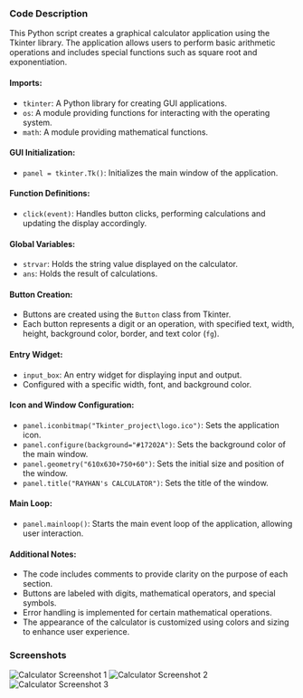 ### Code Description

This Python script creates a graphical calculator application using the Tkinter library. The application allows users to perform basic arithmetic operations and includes special functions such as square root and exponentiation.

#### Imports:
- `tkinter`: A Python library for creating GUI applications.
- `os`: A module providing functions for interacting with the operating system.
- `math`: A module providing mathematical functions.

#### GUI Initialization:
- `panel = tkinter.Tk()`: Initializes the main window of the application.

#### Function Definitions:
- `click(event)`: Handles button clicks, performing calculations and updating the display accordingly.

#### Global Variables:
- `strvar`: Holds the string value displayed on the calculator.
- `ans`: Holds the result of calculations.

#### Button Creation:
- Buttons are created using the `Button` class from Tkinter.
- Each button represents a digit or an operation, with specified text, width, height, background color, border, and text color (`fg`).

#### Entry Widget:
- `input_box`: An entry widget for displaying input and output.
- Configured with a specific width, font, and background color.

#### Icon and Window Configuration:
- `panel.iconbitmap("Tkinter_project\logo.ico")`: Sets the application icon.
- `panel.configure(background="#17202A")`: Sets the background color of the main window.
- `panel.geometry("610x630+750+60")`: Sets the initial size and position of the window.
- `panel.title("RAYHAN's CALCULATOR")`: Sets the title of the window.

#### Main Loop:
- `panel.mainloop()`: Starts the main event loop of the application, allowing user interaction.

#### Additional Notes:
- The code includes comments to provide clarity on the purpose of each section.
- Buttons are labeled with digits, mathematical operators, and special symbols.
- Error handling is implemented for certain mathematical operations.
- The appearance of the calculator is customized using colors and sizing to enhance user experience.

### Screenshots

![Calculator Screenshot 1](/path/to/screenshot_3.png)
![Calculator Screenshot 2](/path/to/screenshot_4.png)
![Calculator Screenshot 3](/path/to/screenshot_5.png)


